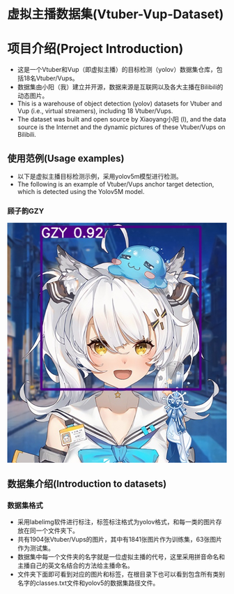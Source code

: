 # 虚拟主播数据集(Vtuber-Vup-Dataset)
# 项目介绍(Project Introduction)
  - 这是一个Vtuber和Vup（即虚拟主播）的目标检测（yolov）数据集仓库，包括18名Vtuber/Vups。  
  - 数据集由小阳（我）建立并开源，数据来源是互联网以及各大主播在Bilibili的动态图片。  
  - This is a warehouse of object detection (yolov) datasets for Vtuber and Vup (i.e., virtual streamers), including 18 Vtuber/Vups.  
  - The dataset was built and open source by Xiaoyang小阳 (I), and the data source is the Internet and the dynamic pictures of these Vtuber/Vups on Bilibili.  
## 使用范例(Usage examples)  
  - 以下是虚拟主播目标检测示例，采用yolov5m模型进行检测。  
  - The following is an example of Vtuber/Vups anchor target detection, which is detected using the Yolov5M model.  
### 顾子韵GZY 
![Image text](https://raw.githubusercontent.com/JiaXinSugar-114514/Vtuber-Vup-Dataset/main/gzy.jpg)
## 数据集介绍(Introduction to datasets)
### 数据集格式  
  - 采用labelimg软件进行标注，标签标注格式为yolov格式，和每一类的图片存放在同一个文件夹下。  
  - 共有1904张Vtuber/Vups的图片，其中有1841张图片作为训练集，63张图片作为测试集。  
  - 数据集中每一个文件夹的名字就是一位虚拟主播的代号，这里采用拼音命名和主播自己的英文名结合的方法给主播命名。  
  - 文件夹下面即可看到对应的图片和标签，在根目录下也可以看到包含所有类别名字的classes.txt文件和yolov5的数据集路径文件。  
